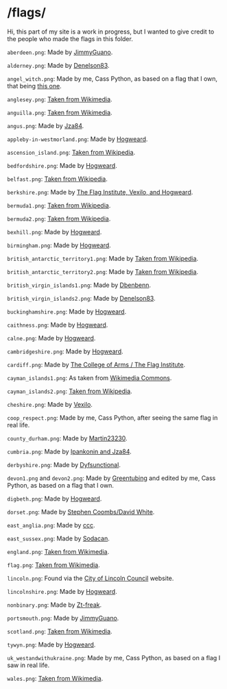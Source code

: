 # /flags/

Hi, this part of my site is a work in progress, but I wanted to give credit to the people who made the flags in this folder.

`aberdeen.png`: Made by [JimmyGuano](https://commons.wikimedia.org/wiki/File:City_Flag_of_Aberdeen.svg).

`alderney.png`: Made by [Denelson83](https://commons.wikimedia.org/wiki/File:Flag_of_Alderney.svg).

`angel_witch.png`: Made by me, Cass Python, as based on a flag that I own, that being [this one](https://angelwitch.bandcamp.com/merch/baphomet-flag-doesnt-ship-to-uk).

`anglesey.png`: [Taken from Wikimedia](https://commons.wikimedia.org/wiki/File:Flag_of_Anglesey.svg).

`anguilla.png`: [Taken from Wikimedia](https://commons.wikimedia.org/wiki/File:Flag_of_Anguilla.svg).

`angus.png`: Made by [Jza84](https://commons.wikimedia.org/wiki/File:Flag_of_Angus.png).

`appleby-in-westmorland.png`: Made by [Hogweard](https://commons.wikimedia.org/wiki/File:Appleby-in-Westmorland_town_flag.svg).

`ascension_island.png`: [Taken from Wikipedia](https://commons.wikimedia.org/wiki/File:Flag_of_Ascension_Island.svg).

`bedfordshire.png`: Made by [Hogweard](https://commons.wikimedia.org/wiki/File:Bedfordshire_County_Flag.svg).

`belfast.png`: [Taken from Wikipedia](https://commons.wikimedia.org/wiki/File:Flag_of_Belfast.svg).

`berkshire.png`: Made by [The Flag Institute, Vexilo, and Hogweard](https://commons.wikimedia.org/wiki/File:Flag_of_Berkshire.svg).

`bermuda1.png`: [Taken from Wikipedia](https://commons.wikimedia.org/wiki/File:Flag_of_Bermuda.svg).

`bermuda2.png`: [Taken from Wikipedia](https://commons.wikimedia.org/wiki/File:Government_Ensign_of_Bermuda.svg).

`bexhill.png`: Made by [Hogweard](https://commons.wikimedia.org/wiki/File:Bexhill_town_flag.svg).

`birmingham.png`: Made by [Hogweard](https://commons.wikimedia.org/wiki/File:Flag_of_Birmingham,_United_Kingdom.svg).

`british_antarctic_territory1.png`: Made by [Taken from Wikipedia](https://commons.wikimedia.org/wiki/File:Flag_of_the_British_Antarctic_Territory.svg).

`british_antarctic_territory2.png`: Made by [Taken from Wikipedia](uhttps://commons.wikimedia.org/wiki/File:Government_Ensign_of_the_British_Antarctic_Territory.svgrl).

`british_virgin_islands1.png`: Made by [Dbenbenn](https://commons.wikimedia.org/wiki/File:Flag_of_the_British_Virgin_Islands.svg).

`british_virgin_islands2.png`: Made by [Denelson83](https://commons.wikimedia.org/wiki/File:Civil_Ensign_of_the_British_Virgin_Islands.svg).

`buckinghamshire.png`: Made by [Hogweard](https://commons.wikimedia.org/wiki/File:Wing_village_flag.svg).

`caithness.png`: Made by [Hogweard](https://commons.wikimedia.org/wiki/File:Flag_of_Caithness.svg).

`calne.png`: Made by [Hogweard](https://commons.wikimedia.org/wiki/File:Calne_town_flag.svg).

`cambridgeshire.png`: Made by [Hogweard](https://commons.wikimedia.org/wiki/File:Cambridgeshire_Flag.svg).

`cardiff.png`: Made by [The College of Arms / The Flag Institute](https://commons.wikimedia.org/wiki/File:Flag_of_Cardiff.svg).

`cayman_islands1.png`: As taken from [Wikimedia Commons](https://commons.wikimedia.org/wiki/File:Flag_of_the_Cayman_Islands.svg).

`cayman_islands2.png`: [Taken from Wikipedia](https://commons.wikimedia.org/wiki/File:Civil_Ensign_of_the_Cayman_Islands.svg).

`cheshire.png`: Made by [Vexilo](https://commons.wikimedia.org/wiki/File:Flag_of_Cheshire.svg).

`coop_respect.png`: Made by me, Cass Python, after seeing the same flag in real life.

`county_durham.png`: Made by [Martin23230](https://commons.wikimedia.org/wiki/File:Flag_of_County_Durham.svg).

`cumbria.png`: Made by [Ipankonin and Jza84](https://commons.wikimedia.org/wiki/File:County_Flag_of_Cumbria.svg).

`derbyshire.png`: Made by [Dyfsunctional](https://commons.wikimedia.org/wiki/File:Derbyshire_flag.svg).

`devon1.png` and `devon2.png`: Made by [Greentubing](https://commons.wikimedia.org/wiki/File:Flag_of_Devon.svg) and edited by me, Cass Python, as based on a flag that I own.

`digbeth.png`: Made by [Hogweard](https://commons.wikimedia.org/wiki/File:Digbeth_village_flag.svg).

`dorset.png`: Made by [Stephen Coombs/David White](https://commons.wikimedia.org/wiki/File:Saint_Wite%27s_Cross.svg).

`east_anglia.png`: Made by [ccc](https://commons.wikimedia.org/wiki/File:Flag_of_East_Anglia.svg).

`east_sussex.png`: Made by [Sodacan](https://commons.wikimedia.org/wiki/File:Flag_of_East_Sussex.svg).

`england.png`: [Taken from Wikimedia](https://commons.wikimedia.org/wiki/File:Flag_of_England.svg).

`flag.png`: [Taken from Wikimedia](https://commons.wikimedia.org/wiki/File:A_blank_flag.png).

`lincoln.png`: Found via the [City of Lincoln Council](https://webmicrosites.hays.co.uk/web/city-of-lincoln-council) website.

`lincolnshire.png`: Made by [Hogweard](https://commons.wikimedia.org/wiki/File:Lincolnshire_flag.svg).

`nonbinary.png`: Made by [Zt-freak](https://commons.wikimedia.org/wiki/File:Nonbinary_flag.svg).

`portsmouth.png`: Made by [JimmyGuano](https://commons.wikimedia.org/wiki/File:City_Flag_of_Portsmouth.svg).

`scotland.png`: [Taken from Wikimedia](https://commons.wikimedia.org/wiki/File:Flag_of_Scotland.svg).

`tywyn.png`: Made by [Hogweard](https://commons.wikimedia.org/wiki/File:Flag_of_Tywyn,_Wales.svg).

`uk_westandwithukraine.png`: Made by me, Cass Python, as based on a flag I saw in real life.

`wales.png`: [Taken from Wikimedia](https://commons.wikimedia.org/wiki/File:Flag_of_Wales.svg).